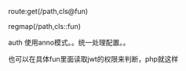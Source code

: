 


route:get(/path,cls@fun)

regmap(/path,cls::fun)


auth
使用anno模式。。统一处理配置。。


也可以在具体fun里面读取jwt的权限来判断，php就这样